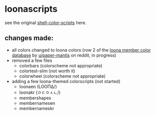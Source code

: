 # loonascripts
see the original [shell-color-scripts](https://github.com/charitarthchugh/shell-color-scripts) here.

## changes made:
- all colors changed to loona colors (row 2 of the [loona member color database](https://docs.google.com/spreadsheets/d/101dgHkOonpbhIw5LFUObFS-SRo2d85WkCex4NtjW6Lg/edit?usp=sharing) by [u/paper-mantis](https://www.reddit.com/user/paper-mantis/) on reddit, in progress)
- removed a few files
    - colorbars (colorscheme not appropriate)
    - colortest-slim (not worth it)
    - colorwheel (colorscheme not appropriate)
- adding a few loona-themed colorscripts (not started)
    - loonaen (LOOΠΔ/)
    - loonakr (ㅇㄷㅇㅅㄴ/)
    - membershapes
    - membernamesen
    - membernameskr

